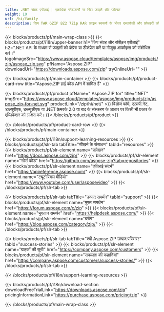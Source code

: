 ```yaml
---
title: .NET संग्रह एपीआई | एकाधिक प्लेटफार्मों पर ज़िप फ़ाइलें और फ़ोल्डर 
weight: 10
url: /hi/family
description: ज़िप TAR GZIP BZ2 7Zip RAR फ़ाइल स्वरूपों के भीतर दस्तावेज़ों और फ़ोल्डरों को संपीड़ित और विघटित करने के लिए पुस्तकालय
---
```


{{< blocks/products/pf/main-wrap-class >}}
{{< blocks/products/pf/i18n/upper-banner h1="ज़िप संग्रह और संपीड़न एपीआई" h2=".NET API के माध्यम से फाइलों को कंप्रेस या डीकंप्रेस करें या मौजूदा आर्काइव्स को संशोधित करें।" logoImageSrc="https://www.aspose.cloud/templates/aspose/img/products/zip/aspose_zip.svg" pfName="Aspose.ZIP" downloadUrl="https://downloads.aspose.com/zip" tryOnlineUrl="" >}}

{{< blocks/products/pf/main-container >}}
{{< blocks/products/pf/product-card-row title="Aspose.ZIP हाई कोड API में शामिल हैं" >}}

{{< blocks/products/pf/product pfName=" Aspose.ZIP for" title=".NET" imgSrc="https://www.aspose.cloud/templates/aspose/img/products/zip/aspose_zip-for-net.svg" productLink="/zip/hi/net/" >}}
विंडोज फॉर्म, एएसपी.नेट, डब्ल्यूपीएफ, डब्ल्यूसीएफ या .NET फ्रेमवर्क 2.0 या बाद के संस्करण के आधार पर किसी भी प्रकार के एप्लिकेशन को लक्षित करें।
{{< /blocks/products/pf/product >}}

{{< /blocks/products/pf/product-card-row >}}
{{< /blocks/products/pf/main-container >}}

{{< blocks/products/pf/i18n/support-learning-resources >}}
{{< blocks/products/pf/slr-tab tabTitle="सीखने के संसाधन" tabId="resources" >}}
{{< blocks/products/pf/slr-element name="प्रलेखन" href="https://docs.aspose.com/zip/" >}}
{{< blocks/products/pf/slr-element name="सोर्स कोड" href="https://github.com/aspose-zip?tab=repositories" >}}
{{< blocks/products/pf/slr-element name="एपीआई संदर्भ" href="https://apireference.aspose.com/" >}}
{{< blocks/products/pf/slr-element name="ट्यूटोरियल वीडियो" href="https://www.youtube.com/user/asposevideo" >}}
{{< /blocks/products/pf/slr-tab >}}

{{< blocks/products/pf/slr-tab tabTitle="उत्पाद समर्थन" tabId="support" >}}
{{< blocks/products/pf/slr-element name="मुफ्त समर्थन" href="https://forum.aspose.com/c/zip" >}}
{{< blocks/products/pf/slr-element name="भुगतान समर्थन" href="https://helpdesk.aspose.com/" >}}
{{< blocks/products/pf/slr-element name="ब्लॉग" href="https://blog.aspose.com/category/zip/" >}}
{{< /blocks/products/pf/slr-tab >}}

{{< blocks/products/pf/slr-tab tabTitle="क्यों Aspose.ZIP उत्पाद परिवार?" tabId="success-stories" >}}
{{< blocks/products/pf/slr-element name="ग्राहकों की सूची" href="https://company.aspose.com/customers" >}}
{{< blocks/products/pf/slr-element name="सफलता की कहानियां" href="https://company.aspose.com/customers/success-stories/" >}}
{{< /blocks/products/pf/slr-tab >}}

{{< /blocks/products/pf/i18n/support-learning-resources >}}

{{< blocks/products/pf/i18n/download-section downloadFreeTrialLink="https://downloads.aspose.com/zip" pricingInformationLink="https://purchase.aspose.com/pricing/zip" >}}

{{< /blocks/products/pf/main-wrap-class >}}